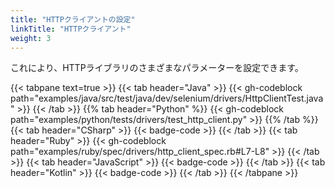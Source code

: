 ```yaml
---
title: "HTTPクライアントの設定"
linkTitle: "HTTPクライアント"
weight: 3
---
```


これにより、HTTPライブラリのさまざまなパラメーターを設定できます。

{{< tabpane text=true >}}
{{< tab header="Java" >}}
{{< gh-codeblock path="examples/java/src/test/java/dev/selenium/drivers/HttpClientTest.java" >}}
{{< /tab >}}
{{% tab header="Python" %}}
{{< gh-codeblock path="examples/python/tests/drivers/test_http_client.py" >}}
{{% /tab %}}
{{< tab header="CSharp" >}}
{{< badge-code >}}
{{< /tab >}}
{{< tab header="Ruby" >}}
{{< gh-codeblock path="examples/ruby/spec/drivers/http_client_spec.rb#L7-L8" >}}
{{< /tab >}}
{{< tab header="JavaScript" >}}
{{< badge-code >}}
{{< /tab >}}
{{< tab header="Kotlin" >}}
{{< badge-code >}}
{{< /tab >}}
{{< /tabpane >}}
